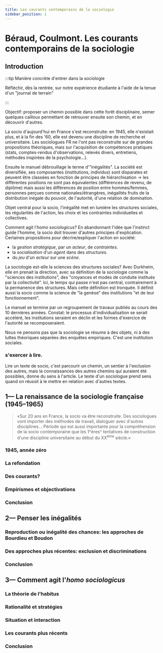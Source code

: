 ```yaml
---
title: Les courants contemporains de la sociologie
sidebar_position: 1
---
```


# Béraud, Coulmont. Les courants contemporains de la sociologie

## Introduction

:::tip Manière concrète d'entrer dans la sociologie

Réfléchir, dès la rentrée, sur notre expérience étudiante à l'aide de la tenue d'un "journal de terrain"

:::

Objectif: proposer un chemin possible dans cette forêt disciplinaire, semer quelques cailloux permettant de retrouver ensuite son chemin, et en découvrir d'autres.

La socio d'aujourd'hui en France s'est reconstruite: en 1945, elle n'existait plus, et à la fin des '60, elle est devenu une discipline de recherche et universitaire. Les sociologues FR ne l'ont pas reconstruite sur de grandes propositions théoriques, mais sur l'acquisition de compétences pratiques (stats, comptes-rendus d'observations, relevés divers, entretiens, méthodes inspirées de la psychologie...).

Ensuite le manuel débrouillage le terme d'"inégalités". La société est diversifiée, ses composantes (institutions, individus) sont disparates et peuvent être classées en fonction de principes de hiérarchisation -> les différentes positions ne sont pas équivalentes (différences de revenu, de diplôme) mais aussi les différences de position entre hommes/femmes, personnes perçues comme nationales/étrangères, inégalités fruits de la distribution inégale du pouvoir, de l'autorité, d'une relation de domination.

Objet central pour la socio, l'inégalité met en lumière les structures sociales, les régularités de l'action, les choix et les contraintes individuelles et collectives.

Comment agit l'_homo sociologicus_? En abandonnant l'idée que l'instinct guide l'homme, la socio doit trouver d'autres principes d'explication. Certaines propositions pour décrire/expliquer l'action en société:

  * la _gestion stratégique_, par un _acteur_, de _contraintes_.
  * la _socialisation_ d'un _agent_ dans des _structures_.
  * du _jeu_ d'un _acteur_ sur une _scène_.

La sociologie est-elle la sciences des structures sociales? Avec Durkheim, elle en prenait la direction, avec sa définition de la sociologie comme la "sciences des institutions", des "croyances et modes de conduite institués par la collectivité". Ici, le temps qui passe n'est pas central, contrairement à la permanence des structures. Mais cette définition est tronquée. Il définit aussi la socio comme la science de "la genèse" des institutions "et de leur fonctionnement".

Le manuel se termine par un regroupement de travaux publiés au cours des 10 dernières années. Constat: le processus d'individualisation se serait accéléré, les institutions seraient en déclin et les formes d'exercice de l'autorité se recomposeraient.

Nous ne pensons pas que la sociologie se résume à des objets, ni à des luttes théoriques séparées des enquêtes empiriques. C'est une institution sociales.

### s'exercer à lire.
Lire un texte de socio, c'est parcourir un chemin, un sentier à l'exclusion des autres, mais la connaissances des autres chemins qui auraient été possibles, donne du sens à l'article. Le texte d'un sociologue prend sens quand on réussit à le mettre en relation avec d'autres textes.

## 1— La renaissance de la sociologie française (1945–1965)

> «Sur 20 ans en France, la socio va être reconstruite. Des sociologues vont importer des méthodes de travail, dialoguer avec d'autres disciplines... Période qui est aussi importante pour la compréhension de la socio contemporaine que les 1^ères^ tentatives de construction d'une discipline universitaire au début du XX<sup>ème</sup> siècle.»

### 1945, année zéro
### La refondation
### Des courants?
### Empirismes et objectivations
### Conclusion

## 2— Penser les inégalités
### Reproduction ou inégalité des chances: les approches de Bourdieu et Boudon
### Des approches plus récentes: exclusion et discriminations
### Conclusion

## 3— Comment agit l'_homo sociologicus_
### La théorie de l'habitus
### Rationalité et stratégies
### Situation et interaction
### Les courants plus récents
### Conclusion